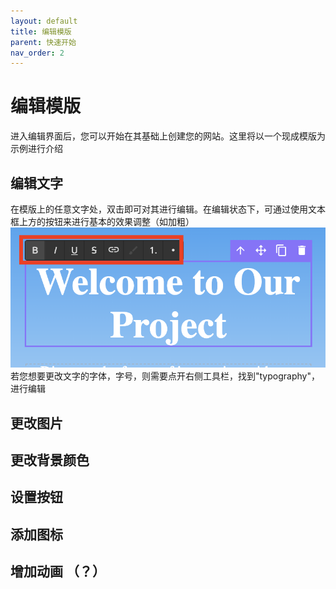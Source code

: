 ```yaml
---
layout: default
title: 编辑模版
parent: 快速开始
nav_order: 2
---
```

# 编辑模版
进入编辑界面后，您可以开始在其基础上创建您的网站。这里将以一个现成模版为示例进行介绍

## 编辑文字
在模版上的任意文字处，双击即可对其进行编辑。在编辑状态下，可通过使用文本框上方的按钮来进行基本的效果调整（如加粗）
![image](../images/edit-text-basic.png)
若您想要更改文字的字体，字号，则需要点开右侧工具栏，找到"typography"，进行编辑
## 更改图片

## 更改背景颜色

## 设置按钮

## 添加图标

## 增加动画 （？）

